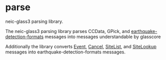 # parse
neic-glass3 parsing library.

The neic-glass3 parsing library parses CCData, GPick, and [earthquake-detection-formats](https://github.com/usgs/earthquake-detection-formats/tree/master/format-docs)
messages into messages understandable by glasscore

Additionally the library converts [Event](https://github.com/usg/neic-glass3/blob/code-review/doc/internal-formats/Event.md),
[Cancel](https://github.com/usg/neic-glass3/blob/code-review/doc/internal-formats/Cancel.md),
[SiteList](https://github.com/usg/neic-glass3/blob/code-review/doc/internal-formats/SiteList.md),
and [SiteLookup](https://github.com/usg/neic-glass3/blob/code-review/doc/internal-formats/SiteLookup.md)
messages into earthquake-detection-formats messages.
